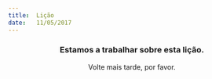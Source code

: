 ```yaml
---
title:  Lição
date:   11/05/2017
---
```


### <center>Estamos a trabalhar sobre esta lição.</center>
<center>Volte mais tarde, por favor.</center>